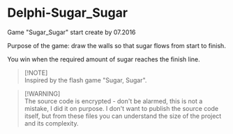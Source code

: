 # Delphi-Sugar_Sugar
Game "Sugar_Sugar" start create by 07.2016

Purpose of the game: draw the walls so that sugar flows from start to finish.

You win when the required amount of sugar reaches the finish line.

> [!NOTE]\
> Inspired by the flash game "Sugar, Sugar".

> [!WARNING]\
> The source code is encrypted - don't be alarmed, this is not a mistake, I did it on purpose. I don't want to publish the source code itself, but from these files you can understand the size of the project and its complexity.
